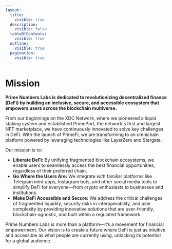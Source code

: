 ```yaml
---
layout:
  title:
    visible: true
  description:
    visible: false
  tableOfContents:
    visible: true
  outline:
    visible: true
  pagination:
    visible: true
---
```


# Mission

**Prime Numbers Labs is dedicated to revolutionizing decentralized finance (DeFi) by building an inclusive, secure, and accessible ecosystem that empowers users across the blockchain multiverse.**

From our beginnings on the XDC Network, where we pioneered a liquid staking system and established PrimePort, the network's first and largest NFT marketplace, we have continuously innovated to solve key challenges in DeFi. With the launch of PrimeFi, we are transforming to an omnichain platform powered by leveraging technologies like LayerZero and Stargate.

Our mission is to:

* **Liberate DeFi:** By unifying fragmented blockchain ecosystems, we enable users to seamlessly access the best financial opportunities, regardless of their preferred chain.
* **Go Where the Users Are:** We integrate with familiar platforms like Telegram mini-apps, Instagram bots, and other social media tools to simplify DeFi for everyone—from crypto enthusiasts to businesses and institutions.
* **Make DeFi Accessible and Secure:** We address the critical challenges of fragmented liquidity, security risks in interoperability, and user complexity by providing innovative solutions that are user-friendly, blockchain-agnostic, and built within a regulated framework.

Prime Numbers Labs is more than a platform—it’s a movement for financial empowerment. Our vision is to create a future where DeFi is just as intuitive and accessible as what people are currently using, unlocking its potential for a global audience.
